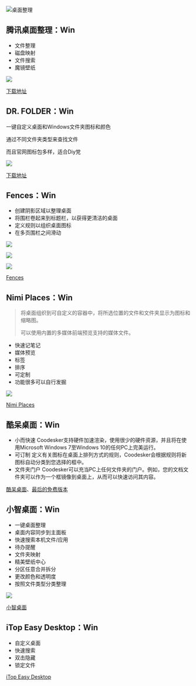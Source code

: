 ![桌面整理](https://usacdn.wangdu.site/file/blog-cdn/WP-CDN/20210113180406.webp)

## 腾讯桌面整理：Win

- 文件整理
- 磁盘映射
- 文件搜索
- 魔镜壁纸

![](https://usacdn.wangdu.site/file/blog-cdn/WP-CDN/20210113165941.webp)

[下载地址](https://guanjia.qq.com/product/zmzl/)

## DR. FOLDER：Win

一键自定义桌面和Windows文件夹图标和颜色

通过不同文件夹类型来查找文件

而且官网图标包多样，适合Diy党

![](https://usacdn.wangdu.site/file/blog-cdn/WP-CDN/20210113170927.webp)

[下载地址](https://www.pcclean.io/dr-folder/download/)

## Fences：Win

- 创建阴影区域以整理桌面
- 将围栏卷起来到标题栏，以获得更清洁的桌面
- 定义规则以组织桌面图标
- 在多页围栏之间滑动

![](https://usacdn.wangdu.site/file/blog-cdn/WP-CDN/20210113170505.webp)

![](https://usacdn.wangdu.site/file/blog-cdn/WP-CDN/20210113170543.webp)

![](https://usacdn.wangdu.site/file/blog-cdn/WP-CDN-02/2023/202301291037487.jpg)

[Fences](https://www.stardock.com/products/fences/)

## Nimi Places：Win

> 将桌面组织到可自定义的容器中，将所选位置的文件和文件夹显示为图标和缩略图。
>
> 可以使用内置的多媒体前端预览支持的媒体文件。

- 快速记笔记
- 媒体预览
- 标签
- 排序
- 可定制
- 功能很多可以自行发掘

![](https://usacdn.wangdu.site/file/blog-cdn/WP-CDN-02/2023/202301291038461.jpg)

[Nimi Places](http://mynimi.net/Projects/Nimi-Places/)

## 酷呆桌面：Win

- 小而快速
Coodesker支持硬件加速渲染，使用很少的硬件资源，并且将在使用Microsoft Windows 7至Windows 10的任何PC上完美运行。
- 可订制
定义有关图标在桌面上排列方式的规则，Coodesker会根据规则将新图标自动分类到您选择的框中。
- 文件夹门户
Coodesker可以充当PC上任何文件夹的门户。例如，您的文档文件夹可以作为一个框镜像到桌面上，从而可以快速访问其内容。

[酷呆桌面](https://www.coodesker.com/index.html)、[最后的免费版本](https://github.com/coodesker/coodesker-desktop/releases/)

## 小智桌面：Win

- 一键桌面整理
- 桌面内容同步到主面板
- 快速搜索本机文件/应用
- 待办提醒
- 文件夹映射
- 精美壁纸中心
- 分区任意合并拆分
- 更改颜色和透明度
- 按照文件类型分类整理

![](https://usacdn.wangdu.site/file/blog-cdn/WP-CDN/20210617105448.gif)

[小智桌面](http://xzdesktop.cqttech.com/)

## iTop Easy Desktop：Win

- 自定义桌面
- 快速搜索
- 双击隐藏
- 锁定文件

[iTop Easy Desktop](https://www.itopvpn.com/itop-easy-desktop)
